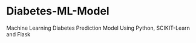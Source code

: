 # Diabetes-ML-Model
Machine Learning Diabetes Prediction Model Using Python, SCIKIT-Learn and Flask
